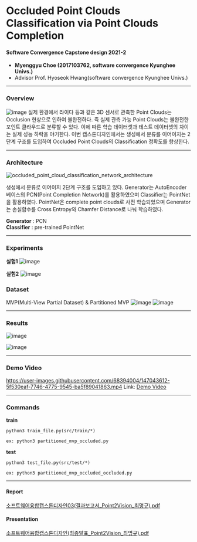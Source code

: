 # Occluded Point Clouds Classification via Point Clouds Completion 
#### Software Convergence Capstone design 2021-2

- **Myenggyu Choe (2017103762, software convergence Kyunghee Univs.)**
- Advisor Prof. Hyoseok Hwang(software convergence Kyunghee Univs.)


--------

### Overview
![image](https://user-images.githubusercontent.com/68394004/147044643-47fedd8b-bfbe-45e0-8f8b-17e65586d1d4.png)
실제 환경에서 라이다 등과 같은 3D 센서로 관측한 Point Clouds는 Occlusion 현상으로 인하여 불완전하다. 즉 실제 관측 가능 Point Clouds는 불완전한 포인트 클라우드로 분류할 수 있다.
이에 따른 학습 데이터셋과 테스트 데이터셋의 차이는 실제 성능 하락을 야기한다. 이번 캡스톤디자인에서는 생성에서 분류를 이어이지는 2단계 구조를 도입하여 Occluded Point Clouds의 Classification 정확도를 향상한다.

--------

### Architecture
![occluded_point_cloud_classification_network_architecture](https://user-images.githubusercontent.com/68394004/147044985-36ef4fdf-8e9b-4f8f-8daf-43fee78cbdcb.jpg)

생성에서 분류로 이어이지 2단계 구조를 도입하고 있다. Generator는 AutoEncoder 베이스의 PCN(Point Completion Network)를 활용하였으며 Classifier는 PointNet을 활용하였다.
PointNet은 complete point clouds로 사전 학습되었으며 Generator는 손실함수를 Cross Entropy와 Chamfer Distance로 나눠 학습하였다.

**Generator** : PCN  
**Classifier** : pre-trained PointNet

--------

### Experiments

**실험1**
![image](https://user-images.githubusercontent.com/68394004/147045946-dac0bda9-c148-4365-b0b8-afa4bd04a077.png)

**실험2**
![image](https://user-images.githubusercontent.com/68394004/147046002-b37fde71-5870-49bf-956b-da43f84949d0.png)

### Dataset
MVP(Multi-View Partial Dataset) & Partitioned MVP
![image](https://user-images.githubusercontent.com/68394004/147045896-ef220d69-1d05-4f8a-9d80-fcae5ad26ace.png)
![image](https://user-images.githubusercontent.com/68394004/147045905-5aa30bc3-5462-4b66-a882-13885965e893.png)

--------

### Results

![image](https://user-images.githubusercontent.com/68394004/147045857-862041ba-9e85-4a7c-8734-1734c3bbd66a.png)

![image](https://user-images.githubusercontent.com/68394004/147045359-b383ad06-6447-4a0c-94fb-933e48b26511.png)

--------

### Demo Video
https://user-images.githubusercontent.com/68394004/147043612-5f530eaf-7746-4775-9545-ba5f89041863.mp4
Link: [Demo Video](./소프트웨어융합캡스톤디자인(시연동영상_Point2Vision_최명규).mp4)

--------

### Commands

**train**
```
python3 train_file.py(src/train/*)

ex: python3 partitioned_mvp_occluded.py
```


**test**
```
python3 test_file.py(src/test/*)

ex: python3 partitioned_mvp_occluded_occluded.py
```
--------

#### Report
[소프트웨어융합캡스톤디자인03(결과보고서_Point2Vision_최명규).pdf](https://github.com/GoDa-Choe/capstone_design/files/7760363/03._Point2Vision_.pdf)

#### Presentation
[소프트웨어융합캡스톤디자인(최종발표_Point2Vision_최명규).pdf](https://github.com/GoDa-Choe/capstone_design/files/7760362/_Point2Vision_.pdf)

